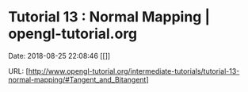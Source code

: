 # Tutorial 13 : Normal Mapping | opengl-tutorial.org

Date: 2018-08-25 22:08:46
[[]]

URL: [http://www.opengl-tutorial.org/intermediate-tutorials/tutorial-13-normal-mapping/#Tangent_and_Bitangent]
